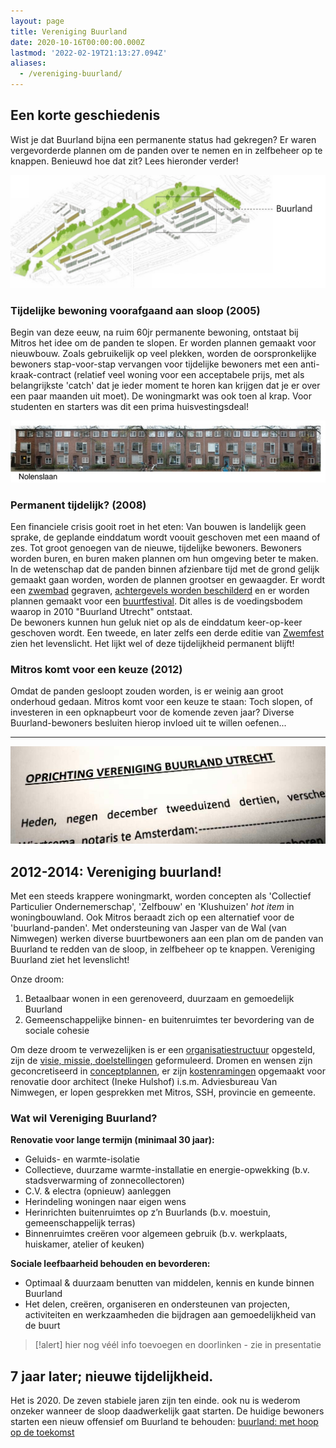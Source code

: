 ```yaml
---
layout: page
title: Vereniging Buurland
date: 2020-10-16T00:00:00.000Z
lastmod: '2022-02-19T21:13:27.094Z'
aliases:
  - /vereniging-buurland/
---
```


## Een korte geschiedenis
Wist je dat Buurland bijna een permanente status had gekregen? Er waren vergevorderde plannen om de panden over te nemen en in zelfbeheer op te knappen. Benieuwd hoe dat zit? Lees hieronder verder!

![lauwerecht-2-4](images/wijk.jpg)

### Tijdelijke bewoning voorafgaand aan sloop (2005)
Begin van deze eeuw, na ruim 60jr permanente bewoning, ontstaat bij Mitros het idee om de panden te slopen. Er worden plannen gemaakt voor nieuwbouw. Zoals gebruikelijk op veel plekken, worden de oorspronkelijke bewoners stap-voor-stap vervangen voor tijdelijke bewoners met een anti-kraak-contract (relatief veel woning voor een acceptabele prijs, met als belangrijkste 'catch' dat je ieder moment te horen kan krijgen dat je er over een paar maanden uit moet). De woningmarkt was ook toen al krap. Voor studenten en starters was dit een prima huisvestingsdeal!   

![straatbeeld](images/straatbeeld.jpg)

### Permanent tijdelijk? (2008)
Een financiele crisis gooit roet in het eten: Van bouwen is landelijk geen sprake, de geplande einddatum wordt voouit geschoven met een maand of zes. Tot groot genoegen van de nieuwe, tijdelijke bewoners. Bewoners worden buren, en buren maken plannen om hun omgeving beter te maken.   
In de wetenschap dat de panden binnen afzienbare tijd met de grond gelijk gemaakt gaan worden, worden de plannen grootser en gewaagder. Er wordt een [zwembad](/buurtinbeeld/zwembad/) gegraven, [achtergevels worden beschilderd](/buurtinbeeld/gevels/) en er worden plannen gemaakt voor een [buurtfestival](/zwemfest/2010). Dit alles is de voedingsbodem waarop in 2010 "Buurland Utrecht" ontstaat.  
De bewoners kunnen hun geluk niet op als de einddatum keer-op-keer geschoven wordt. Een tweede, en later zelfs een derde editie van [Zwemfest](/zwemfest/) zien het levenslicht. Het lijkt wel of deze tijdelijkheid permanent blijft!

### Mitros komt voor een keuze (2012)
Omdat de panden gesloopt zouden worden, is er weinig aan groot onderhoud gedaan. Mitros komt voor een keuze te staan: Toch slopen, of investeren in een opknapbeurt voor de komende zeven jaar? Diverse Buurland-bewoners besluiten hierop invloed uit te willen oefenen... 

---

![notaris](images/notaris-crop.jpg)
## 2012-2014: Vereniging buurland!
Met een steeds krappere woningmarkt, worden concepten als 'Collectief Particulier Ondernemerschap', 'Zelfbouw' en 'Klushuizen' _hot item_ in woningbouwland. Ook Mitros beraadt zich op een alternatief voor de 'buurland-panden'. Met ondersteuning van Jasper van de Wal (van Nimwegen) werken diverse buurtbewoners aan een plan om de panden van Buurland te redden van de sloop, in zelfbeheer op te knappen. Vereniging Buurland ziet het levenslicht! 

Onze droom: 
1. Betaalbaar wonen in een gerenoveerd, duurzaam en gemoedelijk Buurland
2. Gemeenschappelijke binnen- en buitenruimtes ter bevordering van de sociale cohesie

Om deze droom te verwezelijken is er een [organisatiestructuur](/vereniging-buurland/verenigingsstructuur/) opgesteld, zijn de [visie, missie, doelstellingen](/vereniging-buurland/missie-visie-doelstellingen) geformuleerd. Dromen en wensen zijn geconcretiseerd in [conceptplannen](/vereniging-buurland/conceptplannen/), er zijn [kostenramingen](/vereniging-buurland/kostenraming/) opgemaakt voor renovatie door architect (Ineke Hulshof) i.s.m.  Adviesbureau Van Nimwegen, er lopen gesprekken met Mitros, SSH, provincie en gemeente. 


### Wat wil Vereniging Buurland? 
**Renovatie voor lange termijn (minimaal 30 jaar):**
- Geluids- en warmte-isolatie
- Collectieve, duurzame warmte-installatie en energie-opwekking (b.v. stadsverwarming of zonnecollectoren)
- C.V. & electra (opnieuw) aanleggen
- Herindeling woningen naar eigen wens
- Herinrichten buitenruimtes op z’n Buurlands (b.v. moestuin, gemeenschappelijk terras)
- Binnenruimtes creëren voor algemeen gebruik (b.v. werkplaats, huiskamer, atelier of keuken)

**Sociale leefbaarheid behouden en bevorderen:**
- Optimaal & duurzaam benutten van middelen, kennis en kunde binnen Buurland
- Het delen, creëren, organiseren en ondersteunen van projecten, activiteiten en werkzaamheden die bijdragen aan gemoedelijkheid van de buurt





> [!alert]
> hier nog véél info toevoegen en doorlinken - zie in presentatie

## 7 jaar later; nieuwe tijdelijkheid.
Het is 2020. De zeven stabiele jaren zijn ten einde. ook nu is wederom onzeker wanneer de sloop daadwerkelijk gaat starten. De huidige bewoners starten een nieuw offensief om Buurland te behouden: [buurland: met hoop op de toekomst](/vereniging-buurland/toekomst/)
 



